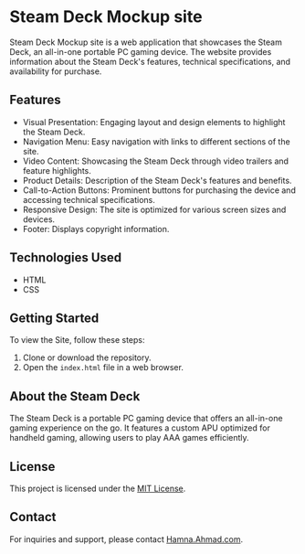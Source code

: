 # Steam Deck Mockup site

Steam Deck Mockup site is a web application that showcases the Steam Deck, an all-in-one portable PC gaming device. The website provides information about the Steam Deck's features, technical specifications, and availability for purchase.

## Features

- Visual Presentation: Engaging layout and design elements to highlight the Steam Deck.
- Navigation Menu: Easy navigation with links to different sections of the site.
- Video Content: Showcasing the Steam Deck through video trailers and feature highlights.
- Product Details: Description of the Steam Deck's features and benefits.
- Call-to-Action Buttons: Prominent buttons for purchasing the device and accessing technical specifications.
- Responsive Design: The site is optimized for various screen sizes and devices.
- Footer: Displays copyright information.

## Technologies Used

- HTML
- CSS
  
## Getting Started

To view the Site, follow these steps:

1. Clone or download the repository.
2. Open the `index.html` file in a web browser.

## About the Steam Deck

The Steam Deck is a portable PC gaming device that offers an all-in-one gaming experience on the go. It features a custom APU optimized for handheld gaming, allowing users to play AAA games efficiently.

## License

This project is licensed under the [MIT License](LICENSE).

## Contact

For inquiries and support, please contact [Hamna.Ahmad.com](https://example.com).
